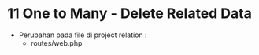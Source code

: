 # 11 One to Many - Delete Related Data

- Perubahan pada file di project relation :
    - routes/web.php